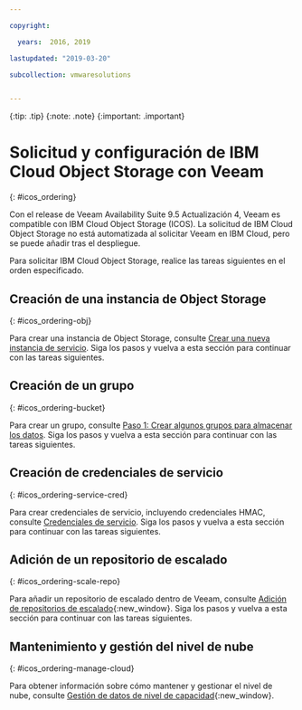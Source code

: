 ```yaml
---

copyright:

  years:  2016, 2019

lastupdated: "2019-03-20"

subcollection: vmwaresolutions


---
```


{:tip: .tip}
{:note: .note}
{:important: .important}

# Solicitud y configuración de IBM Cloud Object Storage con Veeam
{: #icos_ordering}

Con el release de Veeam Availability Suite 9.5 Actualización 4, Veeam es compatible con IBM Cloud Object Storage (ICOS). La solicitud de IBM Cloud Object Storage no está automatizada al solicitar Veeam en IBM Cloud, pero se puede añadir tras el despliegue.

Para solicitar IBM Cloud Object Storage, realice las tareas siguientes en el orden especificado.

## Creación de una instancia de Object Storage
{: #icos_ordering-obj}

Para crear una instancia de Object Storage, consulte
[Crear una nueva instancia de servicio](/docs/services/cloud-object-storage/basics?topic=cloud-object-storage-order-storage#creating-a-new-service-instance). Siga los pasos y vuelva a esta sección para continuar con las tareas siguientes.

## Creación de un grupo
{: #icos_ordering-bucket}

Para crear un grupo, consulte
[Paso 1: Crear algunos grupos para almacenar los datos](https://cloud.ibm.com/docs/services/cloud-object-storage/basics?topic=cloud-object-storage-getting-started-console-#create-buckets). Siga los pasos y vuelva a esta sección para continuar con las tareas siguientes.

## Creación de credenciales de servicio
{: #icos_ordering-service-cred}

Para crear credenciales de servicio, incluyendo credenciales HMAC, consulte
[Credenciales de servicio](/docs/services/cloud-object-storage/hmac?topic=cloud-object-storage-service-credentials#using-hmac-credentials). Siga los pasos y vuelva a esta sección para continuar con las tareas siguientes.

## Adición de un repositorio de escalado
{: #icos_ordering-scale-repo}

Para añadir un repositorio de escalado dentro de Veeam, consulte
[Adición de repositorios de escalado](https://helpcenter.veeam.com/docs/backup/vsphere/sobr_add.html?ver=95u4){:new_window}. Siga los pasos y vuelva a esta sección para continuar con las tareas siguientes.

## Mantenimiento y gestión del nivel de nube
{: #icos_ordering-manage-cloud}

Para obtener información sobre cómo mantener y gestionar el nivel de nube, consulte
[Gestión de datos de nivel de capacidad](https://helpcenter.veeam.com/docs/backup/vsphere/capacity_tier_managing_data.html?ver=95u4){:new_window}.
